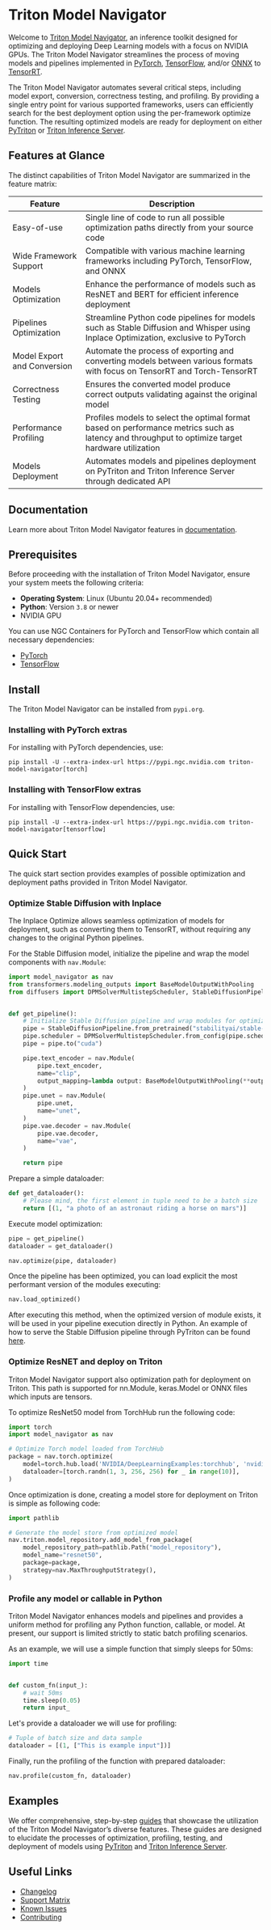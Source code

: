 <!--
Copyright (c) 2021-2024, NVIDIA CORPORATION. All rights reserved.

Licensed under the Apache License, Version 2.0 (the "License");
you may not use this file except in compliance with the License.
You may obtain a copy of the License at

    http://www.apache.org/licenses/LICENSE-2.0

Unless required by applicable law or agreed to in writing, software
distributed under the License is distributed on an "AS IS" BASIS,
WITHOUT WARRANTIES OR CONDITIONS OF ANY KIND, either express or implied.
See the License for the specific language governing permissions and
limitations under the License.
-->

# Triton Model Navigator

Welcome to [Triton Model Navigator](https://github.com/triton-inference-server/model_navigator), an inference toolkit designed
for optimizing and deploying Deep Learning models with a focus on NVIDIA GPUs. The Triton Model Navigator streamlines the
process of moving models and pipelines implemented in [PyTorch](https://pytorch.org),
[TensorFlow](https://www.tensorflow.org), and/or [ONNX](https://onnx.ai)
to [TensorRT](https://github.com/NVIDIA/TensorRT).

The Triton Model Navigator automates several critical steps, including model export, conversion, correctness testing, and
profiling. By providing a single entry point for various supported frameworks, users can efficiently search for the best
deployment option using the per-framework optimize function. The resulting optimized models are ready for deployment on
either [PyTriton](https://github.com/triton-inference-server/pytriton)
or [Triton Inference Server](https://github.com/triton-inference-server/server).

## Features at Glance

The distinct capabilities of Triton Model Navigator are summarized in the feature matrix:

| Feature                     | Description                                                                                                                                      |
|-----------------------------|--------------------------------------------------------------------------------------------------------------------------------------------------|
| Easy-of-use                 | Single line of code to run all possible optimization paths directly from your source code                                                        |
| Wide Framework Support      | Compatible with various machine learning frameworks including PyTorch, TensorFlow, and ONNX                                                      |
| Models Optimization         | Enhance the performance of models such as ResNET and BERT for efficient inference deployment                                                     |
| Pipelines Optimization      | Streamline Python code pipelines for models such as Stable Diffusion and Whisper using Inplace Optimization, exclusive to PyTorch                |
| Model Export and Conversion | Automate the process of exporting and converting models between various formats with focus on TensorRT and Torch-TensorRT                        |
| Correctness Testing         | Ensures the converted model produce correct outputs validating against the original model                                                        |
| Performance Profiling       | Profiles models to select the optimal format based on performance metrics such as latency and throughput to optimize target hardware utilization |
| Models Deployment           | Automates models and pipelines deployment on PyTriton and Triton Inference Server through dedicated API                                          |

## Documentation

Learn more about Triton Model Navigator features in [documentation](https://triton-inference-server.github.io/model_navigator).

## Prerequisites

Before proceeding with the installation of Triton Model Navigator, ensure your system meets the following criteria:

- **Operating System**: Linux (Ubuntu 20.04+ recommended)
- **Python**: Version `3.8` or newer
- NVIDIA GPU

You can use NGC Containers for PyTorch and TensorFlow which contain all necessary dependencies:

- [PyTorch](https://catalog.ngc.nvidia.com/orgs/nvidia/containers/pytorch)
- [TensorFlow](https://catalog.ngc.nvidia.com/orgs/nvidia/containers/tensorflow)

## Install

The Triton Model Navigator can be installed from `pypi.org`.

### Installing with PyTorch extras

For installing with PyTorch dependencies, use:

```shell
pip install -U --extra-index-url https://pypi.ngc.nvidia.com triton-model-navigator[torch]
```

### Installing with TensorFlow extras

For installing with TensorFlow dependencies, use:

```shell
pip install -U --extra-index-url https://pypi.ngc.nvidia.com triton-model-navigator[tensorflow]
```

## Quick Start

The quick start section provides examples of possible optimization and deployment paths provided in Triton Model Navigator.

### Optimize Stable Diffusion with Inplace

The Inplace Optimize allows seamless optimization of models for deployment, such as converting
them to TensorRT, without requiring any changes to the original Python pipelines.

For the Stable Diffusion model, initialize the pipeline and wrap the model components with `nav.Module`:

```python
import model_navigator as nav
from transformers.modeling_outputs import BaseModelOutputWithPooling
from diffusers import DPMSolverMultistepScheduler, StableDiffusionPipeline


def get_pipeline():
    # Initialize Stable Diffusion pipeline and wrap modules for optimization
    pipe = StableDiffusionPipeline.from_pretrained("stabilityai/stable-diffusion-2-1")
    pipe.scheduler = DPMSolverMultistepScheduler.from_config(pipe.scheduler.config)
    pipe = pipe.to("cuda")

    pipe.text_encoder = nav.Module(
        pipe.text_encoder,
        name="clip",
        output_mapping=lambda output: BaseModelOutputWithPooling(**output),
    )
    pipe.unet = nav.Module(
        pipe.unet,
        name="unet",
    )
    pipe.vae.decoder = nav.Module(
        pipe.vae.decoder,
        name="vae",
    )

    return pipe
```

Prepare a simple dataloader:

```python
def get_dataloader():
    # Please mind, the first element in tuple need to be a batch size
    return [(1, "a photo of an astronaut riding a horse on mars")]
```

Execute model optimization:

```python
pipe = get_pipeline()
dataloader = get_dataloader()

nav.optimize(pipe, dataloader)
```

Once the pipeline has been optimized, you can load explicit the most performant version of the modules executing:

```python
nav.load_optimized()
```

After executing this method, when the optimized version of module exists, it will be used in your pipeline execution
directly in Python. An example of how to serve the Stable Diffusion pipeline through PyTriton can be
found [here](https://github.com/triton-inference-server/pytriton/tree/main/examples/huggingface_stable_diffusion).

### Optimize ResNET and deploy on Triton

Triton Model Navigator support also optimization path for deployment on Triton. This path is supported for nn.Module,
keras.Model or ONNX files which inputs are tensors.

To optimize ResNet50 model from TorchHub run the following code:

```python
import torch
import model_navigator as nav

# Optimize Torch model loaded from TorchHub
package = nav.torch.optimize(
    model=torch.hub.load('NVIDIA/DeepLearningExamples:torchhub', 'nvidia_resnet50', pretrained=True).eval(),
    dataloader=[torch.randn(1, 3, 256, 256) for _ in range(10)],
)
```

Once optimization is done, creating a model store for deployment on Triton is simple as following code:

```python
import pathlib

# Generate the model store from optimized model
nav.triton.model_repository.add_model_from_package(
    model_repository_path=pathlib.Path("model_repository"),
    model_name="resnet50",
    package=package,
    strategy=nav.MaxThroughputStrategy(),
)
```

### Profile any model or callable in Python

Triton Model Navigator enhances models and pipelines and provides a uniform method for profiling any Python
function, callable, or model. At present, our support is limited strictly to static batch profiling scenarios.

As an example, we will use a simple function that simply sleeps for 50ms:

```python
import time


def custom_fn(input_):
    # wait 50ms
    time.sleep(0.05)
    return input_
```

Let's provide a dataloader we will use for profiling:

```python
# Tuple of batch size and data sample
dataloader = [(1, ["This is example input"])]
```

Finally, run the profiling of the function with prepared dataloader:

```python
nav.profile(custom_fn, dataloader)
```

## Examples

We offer comprehensive, step-by-step [guides](examples) that showcase the utilization of the Triton Model Navigator’s diverse
features. These
guides are designed to elucidate the processes of optimization, profiling, testing, and deployment of models using
[PyTriton](https://github.com/triton-inference-server/pytriton)
and [Triton Inference Server](https://github.com/triton-inference-server/server).

## Useful Links

* [Changelog](CHANGELOG.md)
* [Support Matrix](docs/support_matrix.md)
* [Known Issues](docs/known_issues.md)
* [Contributing](CONTRIBUTING.md)

